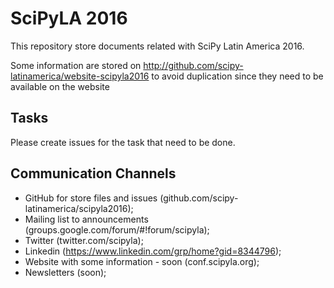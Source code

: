 # SciPyLA 2016

This repository store documents related with SciPy Latin America 2016.

Some information are stored on
http://github.com/scipy-latinamerica/website-scipyla2016
to avoid duplication since they need to be available on the website

## Tasks

Please create issues for the task that need to be done.


## Communication Channels

* GitHub for store files and issues (github.com/scipy-latinamerica/scipyla2016);
* Mailing list to announcements (groups.google.com/forum/#!forum/scipyla);
* Twitter (twitter.com/scipyla);
* Linkedin (https://www.linkedin.com/grp/home?gid=8344796);
* Website with some information - soon (conf.scipyla.org);
* Newsletters (soon);
